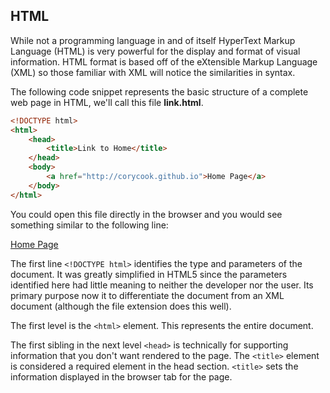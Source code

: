 
## HTML

While not a programming language in and of itself HyperText Markup Language (HTML) is very powerful for the display
and format of visual information. HTML format is based off of the eXtensible Markup Language (XML) so those familiar with 
XML will notice the similarities in syntax. 

The following code snippet represents the basic structure of a complete web page in HTML, we'll call this file **link.html**.

```html
<!DOCTYPE html>
<html>
    <head>
        <title>Link to Home</title>
    </head>
    <body>
        <a href="http://corycook.github.io">Home Page</a>
    </body>
</html>
```

You could open this file directly in the browser and you would see something similar to the following line:

[Home Page](http://corycook.github.io)

The first line `<!DOCTYPE html>` identifies the type and parameters of the document. It was greatly simplified in HTML5 since the 
parameters identified here had little meaning to neither the developer nor the user. Its primary purpose now it to differentiate
the document from an XML document (although the file extension does this well).

The first level is the `<html>` element. This represents the entire document.

The first sibling in the next level `<head>` is technically for supporting information that you don't want rendered to the page.
The `<title>` element is considered a required element in the head section. `<title>` sets the information displayed in the browser 
tab for the page.
